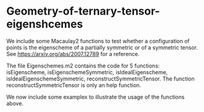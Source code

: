 # Geometry-of-ternary-tensor-eigenshcemes
We include some Macaulay2 functions to test whether a configuration of points is the eigenscheme of a partially symmetric or of a symmetric tensor. 
See https://arxiv.org/abs/2007.12789 for a reference.

The file Eigenschemes.m2 contains the code for 5 functions: isEigenscheme, isEigenschemeSymmetric, isIdealEigenscheme, isIdealEigenschemeSymmetric, reconstructSymmetricTensor.
The function reconstructSymmetricTensor is only an help function.

We now include some examplex to illustrate the usage of the functions above.




